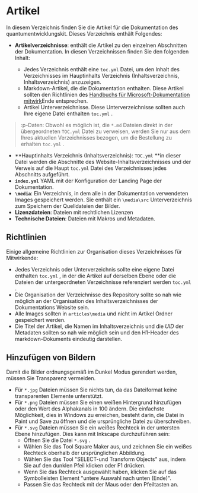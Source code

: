 # <a name="articles"></a>Artikel

In diesem Verzeichnis finden Sie die Artikel für die Dokumentation des quantumentwicklungskit. Dieses Verzeichnis enthält Folgendes:

- **Artikelverzeichnisse**: enthält die Artikel zu den einzelnen Abschnitten der Dokumentation. In diesen Verzeichnissen finden Sie den folgenden Inhalt:
  
  - Jedes Verzeichnis enthält eine `toc.yml` Datei, um den Inhalt des Verzeichnisses im Hauptinhalts Verzeichnis (Inhaltsverzeichnis, Inhaltsverzeichnis) anzuzeigen.
  - Markdown-Artikel, die die Dokumentation enthalten. Diese Artikel sollten den Richtlinien des [Handbuchs für Microsoft-Dokumentation mitwirk](https://docs.microsoft.com/en-us/contribute/)Ende entsprechen.
  - Artikel Unterverzeichnisse. Diese Unterverzeichnisse sollten auch Ihre eigene Datei enthalten `toc.yml` .

> :p-Daten: Obwohl es möglich ist, die `*.md` Dateien direkt in der übergeordneten `TOC.yml` Datei zu verweisen, werden Sie nur aus dem Ihres aktuellen Verzeichnisses bezogen, um die Bestellung zu erhalten `toc.yml` .

- **Hauptinhalts Verzeichnis (Inhaltsverzeichnis): `TOC.yml` **in dieser Datei werden die Abschnitte des Website-Inhaltsverzeichnisses und der Verweis auf die Haupt `toc.yml` Datei des Verzeichnisses jedes Abschnitts aufgeführt.
- **`index.yml`** YAML mit der Konfiguration der Landing Page der Dokumentation.
- **`\media`**: Ein Verzeichnis, in dem alle in der Dokumentation verwendeten Images gespeichert werden. Sie enthält ein `\media\src` Unterverzeichnis zum Speichern der Quelldateien der Bilder.
- **Lizenzdateien**: Dateien mit rechtlichen Lizenzen
- **Technische Dateien**: Dateien mit Makros und Metadaten.

## <a name="guidelines"></a>Richtlinien

Einige allgemeine Richtlinien zur Organisation dieses Verzeichnisses für Mitwirkende:

- Jedes Verzeichnis oder Unterverzeichnis sollte eine eigene Datei enthalten `toc.yml` , in der die Artikel auf derselben Ebene oder die Dateien der untergeordneten Verzeichnisse referenziert werden `toc.yml` .
- Die Organisation der Verzeichnisse des Repository sollte so nah wie möglich an der Organisation des Inhaltsverzeichnisses der Dokumentations Website sein.
- Alle Images sollten in `articles\media` und nicht im Artikel Ordner gespeichert werden.
- Die Titel der Artikel, die Namen im Inhaltsverzeichnis und die *UID* der Metadaten sollten so nah wie möglich sein und den H1-Header des markdown-Dokuments eindeutig darstellen.

## <a name="adding-images"></a>Hinzufügen von Bildern

Damit die Bilder ordnungsgemäß im Dunkel Modus gerendert werden, müssen Sie Transparenz vermeiden.
- Für `*.jpg` Dateien müssen Sie nichts tun, da das Dateiformat keine transparenten Elemente unterstützt.
- Für `*.png` Dateien müssen Sie einen weißen Hintergrund hinzufügen oder den Wert des Alphakanals in 100 ändern. Die einfachste Möglichkeit, dies in Windows zu erreichen, besteht darin, die Datei in Paint und Save zu öffnen und die ursprüngliche Datei zu überschreiben.
- Für `*.svg` Dateien müssen Sie ein weißes Rechteck in der untersten Ebene hinzufügen. Dies kann mit Inkscape durchzuführen sein:
  - Öffnen Sie die Datei `*.svg` .
  - Wählen Sie das Tool Square Maker aus, und zeichnen Sie ein weißes Rechteck oberhalb der ursprünglichen Abbildung.
  - Wählen Sie das Tool "SELECT-und Transform Objects" aus, indem Sie auf den dunklen Pfeil klicken oder F1 drücken.
  - Wenn Sie das Rechteck ausgewählt haben, klicken Sie auf das Symbolleisten Element "untere Auswahl nach unten (Ende)".
  - Passen Sie das Rechteck mit der Maus oder den Pfeiltasten an.

